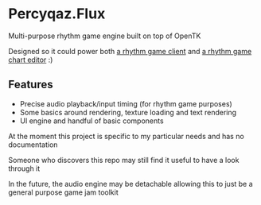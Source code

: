 # Percyqaz.Flux

Multi-purpose rhythm game engine built on top of OpenTK

Designed so it could power both [a rhythm game client](https://github.com/YAVSRG/Interlude) and [a rhythm game chart editor](https://github.com/percyqaz/Pulse-v1) :)

## Features
- Precise audio playback/input timing (for rhythm game purposes)
- Some basics around rendering, texture loading and text rendering
- UI engine and handful of basic components

At the moment this project is specific to my particular needs and has no documentation

Someone who discovers this repo may still find it useful to have a look through it

In the future, the audio engine may be detachable allowing this to just be a general purpose game jam toolkit
